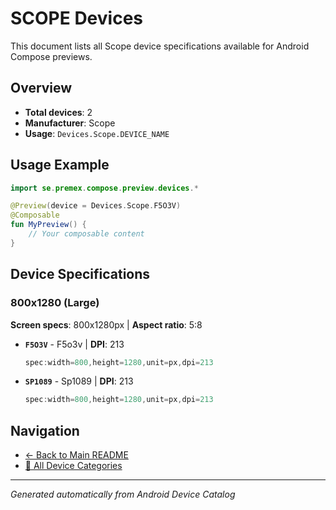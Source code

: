 # SCOPE Devices

This document lists all Scope device specifications available for Android Compose previews.

## Overview

- **Total devices**: 2
- **Manufacturer**: Scope
- **Usage**: `Devices.Scope.DEVICE_NAME`

## Usage Example

```kotlin
import se.premex.compose.preview.devices.*

@Preview(device = Devices.Scope.F5O3V)
@Composable
fun MyPreview() {
    // Your composable content
}
```

## Device Specifications

### 800x1280 (Large)

**Screen specs**: 800x1280px | **Aspect ratio**: 5:8

- **`F5O3V`** - F5o3v | **DPI**: 213
  ```kotlin
  spec:width=800,height=1280,unit=px,dpi=213
  ```

- **`SP1089`** - Sp1089 | **DPI**: 213
  ```kotlin
  spec:width=800,height=1280,unit=px,dpi=213
  ```

## Navigation

- [← Back to Main README](../../README.md)
- [📱 All Device Categories](../README.md)

---
*Generated automatically from Android Device Catalog*
